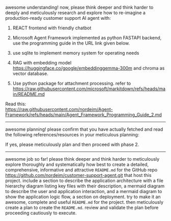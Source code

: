awesome understanding! now, please think deeper and think harder to deeply and meticulously research and explore how to re-imagine a production-ready customer support AI agent with:

1) REACT frontend with friendly chatbot

2) Microsoft Agent Framework implemented as python FASTAPI backend, use the programming guide in the URL link given below.

3)  use sqlite to implement memory system for operating needs

4)  RAG with embedding model https://huggingface.co/google/embeddinggemma-300m and chroma as vector database.  

5) Use python package for attachment processing. refer to https://raw.githubusercontent.com/microsoft/markitdown/refs/heads/main/README.md 

Read this:  
https://raw.githubusercontent.com/nordeim/Agent-Framework/refs/heads/main/Agent_Framework_Programming_Guide_2.md

---

awesome planning! please confirm that you have actually fetched and read the following references/resources in your meticulous planning:

[1]: https://raw.githubusercontent.com/nordeim/Agent-Framework/refs/heads/main/Agent_Framework_Programming_Guide_2.md "raw.githubusercontent.com"  
[2]: https://learn.microsoft.com/en-us/agent-framework/overview/agent-framework-overview?utm_source=chatgpt.com "Introduction to Microsoft Agent Framework | Microsoft Learn"  
[3]: https://huggingface.co/google/embeddinggemma-300m "EmbeddingGemma embedding model from Google"

If yes, please meticulously plan and then proceed with phase 2.

---

awesome job so far! please think deeper and think harder to meticulously explore thoroughly and systematically how best to create a detailed, comprehensive, informative and attractive `README.md` for the GitHub repo https://github.com/nordeim/customer-support-agent.git that host this project. include a section to describe the application architecture with a file hierarchy diagram listing key files with their description, a mermaid diagram to describe the user and application interaction, and a mermaid diagram to show the application logic flow, a section on deployment. try to make it an awesome, complete and useful `README.md` for the project. then meticulously create a plan to create the `README.md`. review and validate the plan before proceeding cautiously to execute.

